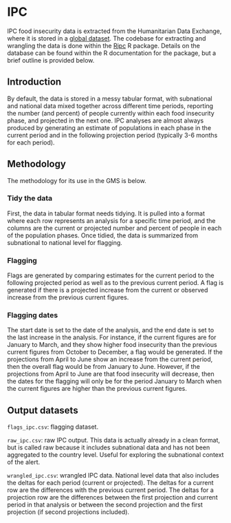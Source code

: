 # IPC

IPC food insecurity data is extracted from the Humanitarian Data Exchange, where
it is stored in a [global dataset](https://data.humdata.org/dataset/ipc-country-data). 
The codebase for extracting and wrangling the data is done within
the [Ripc](https://github.com/OCHA-DAP/Ripc) R package. Details on the database can be
found within the R documentation for the package, but a brief outline is provided below.

## Introduction

By default, the data is stored in a messy tabular format, with subnational and national
data mixed together across different time periods, reporting the number (and percent) of
people currently within each food insecurity phase, and projected in the next one. IPC
analyses are almost always produced by generating an estimate of populations in each
phase in the current period and in the following projection period (typically 3-6 months
for each period).

## Methodology

The methodology for its use in the GMS is below.

### Tidy the data

First, the data in tabular format needs tidying. It is pulled into a format where
each row represents an analysis for a specific time period, and the columns are the
current or projected number and percent of people in each of the population phases. Once
tidied, the data is summarized from subnational to national level for flagging.

### Flagging

Flags are generated by comparing estimates for the current period to the following projected
period as well as to the previous current period. A flag is generated if there is a
projected increase from the current or observed increase from the previous current
figures. 

### Flagging dates

The start date is set to the date of the analysis, and the end date is set
to the last increase in the analysis. For instance, if the current figures are for
January to March, and they show higher food insecurity than the previous current
figures from October to December, a flag would be generated. If the projections
from April to June show an increase from the current period, then the overall
flag would be from January to June. However, if the projections from April to June
are that food insecurity will decrease, then the dates for the flagging will only
be for the period January to March when the current figures are higher than
the previous current figures.

## Output datasets

`flags_ipc.csv`: flagging dataset.

`raw_ipc.csv`: raw IPC output. This data is actually already in a clean format, but is
called raw because it includes subnational data and has not been aggregated to the
country level. Useful for exploring the subnational context of the alert.

`wrangled_ipc.csv`: wrangled IPC data. National level data that also includes the deltas
for each period (current or projected). The deltas for a current row are the differences
with the previous current period. The deltas for a projection row are the differences
between the first projection and current period in that analysis or between the second
projection and the first projection (if second projections included).
